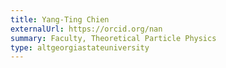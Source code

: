 ```yaml
---
title: Yang-Ting Chien
externalUrl: https://orcid.org/nan
summary: Faculty, Theoretical Particle Physics
type: altgeorgiastateuniversity
---
```

